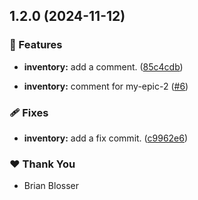 ## 1.2.0 (2024-11-12)


### 🚀 Features

- **inventory:** add a comment. ([85c4cdb](https://github.com/bpb54321/nx-react-monorepo-tutorial/commit/85c4cdb))

- **inventory:** comment for my-epic-2 ([#6](https://github.com/bpb54321/nx-react-monorepo-tutorial/pull/6))


### 🩹 Fixes

- **inventory:** add a fix commit. ([c9962e6](https://github.com/bpb54321/nx-react-monorepo-tutorial/commit/c9962e6))


### ❤️  Thank You

- Brian Blosser